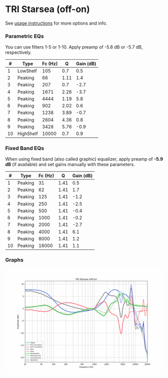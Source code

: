 # TRI Starsea (off-on)
See [usage instructions](https://github.com/jaakkopasanen/AutoEq#usage) for more options and info.

### Parametric EQs
You can use filters 1-5 or 1-10. Apply preamp of -5.8 dB or -5.7 dB, respectively.

|   # | Type      |   Fc (Hz) |    Q |   Gain (dB) |
|-----|-----------|-----------|------|-------------|
|   1 | LowShelf  |       105 | 0.7  |         0.5 |
|   2 | Peaking   |        66 | 1.11 |         1.4 |
|   3 | Peaking   |       207 | 0.7  |        -2.7 |
|   4 | Peaking   |      1671 | 2.26 |        -3.7 |
|   5 | Peaking   |      4444 | 1.19 |         5.8 |
|   6 | Peaking   |       902 | 2.02 |         0.6 |
|   7 | Peaking   |      1238 | 3.89 |        -0.7 |
|   8 | Peaking   |      2604 | 4.36 |         0.8 |
|   9 | Peaking   |      3428 | 5.76 |        -0.9 |
|  10 | HighShelf |     10000 | 0.7  |         0.9 |

### Fixed Band EQs
When using fixed band (also called graphic) equalizer, apply preamp of **-5.9 dB** (if available) and set gains manually with these parameters.

|   # | Type    |   Fc (Hz) |    Q |   Gain (dB) |
|-----|---------|-----------|------|-------------|
|   1 | Peaking |        31 | 1.41 |         0.5 |
|   2 | Peaking |        62 | 1.41 |         1.7 |
|   3 | Peaking |       125 | 1.41 |        -1.2 |
|   4 | Peaking |       250 | 1.41 |        -2.5 |
|   5 | Peaking |       500 | 1.41 |        -0.4 |
|   6 | Peaking |      1000 | 1.41 |        -0.2 |
|   7 | Peaking |      2000 | 1.41 |        -2.7 |
|   8 | Peaking |      4000 | 1.41 |         6.1 |
|   9 | Peaking |      8000 | 1.41 |         1.2 |
|  10 | Peaking |     16000 | 1.41 |         1.1 |

### Graphs
![](./TRI%20Starsea%20(off-on).png)
